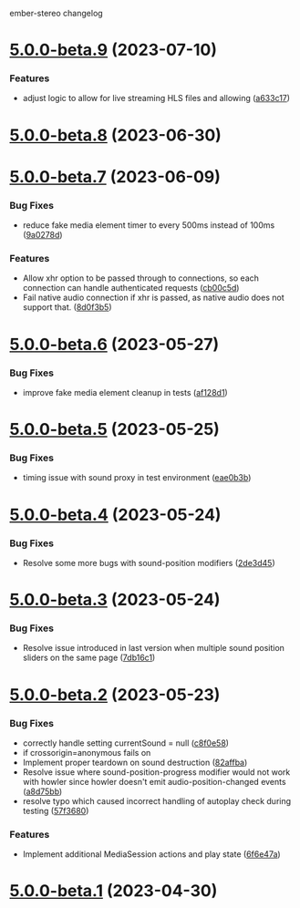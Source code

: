 ember-stereo changelog

# [5.0.0-beta.9](https://github.com/jkeen/ember-stereo/compare/v5.0.0-beta.8...v5.0.0-beta.9) (2023-07-10)


### Features

* adjust logic to allow for live streaming HLS files and allowing ([a633c17](https://github.com/jkeen/ember-stereo/commit/a633c17b8204d05a94ea1e98297ab8e20581d846))

# [5.0.0-beta.8](https://github.com/jkeen/ember-stereo/compare/v5.0.0-beta.7...v5.0.0-beta.8) (2023-06-30)

# [5.0.0-beta.7](https://github.com/jkeen/ember-stereo/compare/v5.0.0-beta.6...v5.0.0-beta.7) (2023-06-09)


### Bug Fixes

* reduce fake media element timer to every 500ms instead of 100ms ([9a0278d](https://github.com/jkeen/ember-stereo/commit/9a0278df97218414b082af438a90a80003af586f))


### Features

* Allow xhr option to be passed through to connections, so each connection can handle authenticated requests ([cb00c5d](https://github.com/jkeen/ember-stereo/commit/cb00c5d3d3d816978270ad2673938f8d62e9d655))
* Fail native audio connection if xhr is passed, as native audio does not support that. ([8d0f3b5](https://github.com/jkeen/ember-stereo/commit/8d0f3b530dad661cac478ee04e1fd221b85da763))

# [5.0.0-beta.6](https://github.com/jkeen/ember-stereo/compare/v5.0.0-beta.5...v5.0.0-beta.6) (2023-05-27)


### Bug Fixes

* improve fake media element cleanup in tests ([af128d1](https://github.com/jkeen/ember-stereo/commit/af128d1c28c5c3532653dc2dbb74729bb85fb180))

# [5.0.0-beta.5](https://github.com/jkeen/ember-stereo/compare/v5.0.0-beta.4...v5.0.0-beta.5) (2023-05-25)


### Bug Fixes

* timing issue with sound proxy in test environment ([eae0b3b](https://github.com/jkeen/ember-stereo/commit/eae0b3b15d83abfb95e5f6c78522b04e83aba5b0))

# [5.0.0-beta.4](https://github.com/jkeen/ember-stereo/compare/v5.0.0-beta.3...v5.0.0-beta.4) (2023-05-24)


### Bug Fixes

* Resolve some more bugs with sound-position modifiers ([2de3d45](https://github.com/jkeen/ember-stereo/commit/2de3d4539d0fbf8aa1e7f6b21edc820534b8c03d))

# [5.0.0-beta.3](https://github.com/jkeen/ember-stereo/compare/v5.0.0-beta.2...v5.0.0-beta.3) (2023-05-24)


### Bug Fixes

* Resolve issue introduced in last version when multiple sound position sliders on the same page ([7db16c1](https://github.com/jkeen/ember-stereo/commit/7db16c162ab92025cc34a1f2b91f251244e46e1c))

# [5.0.0-beta.2](https://github.com/jkeen/ember-stereo/compare/v5.0.0-beta.1...v5.0.0-beta.2) (2023-05-23)


### Bug Fixes

* correctly handle setting currentSound = null ([c8f0e58](https://github.com/jkeen/ember-stereo/commit/c8f0e581cf4111bda739ff61874874988eaa6e29))
* if crossorigin=anonymous fails on <audio> element, automatically try removing crossorigin. Resolves CORS issue ([984eba7](https://github.com/jkeen/ember-stereo/commit/984eba7143f605c0a6b88de0f5ee797c31ccab3d))
* Implement proper teardown on sound destruction ([82affba](https://github.com/jkeen/ember-stereo/commit/82affba6bc544510b7de2daef5776296dd4b8dca))
* Resolve issue where sound-position-progress modifier would not work with howler since howler doesn't emit audio-position-changed events ([a8d75bb](https://github.com/jkeen/ember-stereo/commit/a8d75bb4922b5c2d6651f656be19fa7d64280fae))
* resolve typo which caused incorrect handling of autoplay check during testing ([57f3680](https://github.com/jkeen/ember-stereo/commit/57f36804fc64a265691c5dbd95a26c7d7f7fd03f))


### Features

* Implement additional MediaSession actions and play state ([6f6e47a](https://github.com/jkeen/ember-stereo/commit/6f6e47a280987faf6ec4bae191bf7f22351751df))

# [5.0.0-beta.1](https://github.com/jkeen/ember-stereo/compare/v4.1.1...v5.0.0-beta.1) (2023-04-30)
